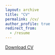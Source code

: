 ```yaml
---
layout: archive
title: "CV"
permalink: /cv/
author_profile: true
redirect_from:
  - /resume
---
```


[Download CV](https://zahraatashgahi.github.io/files/CV_Zahra_Atashgahi.pdf)

